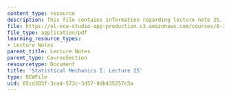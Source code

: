 ```yaml
---
content_type: resource
description: This file contains information regarding lecture note 25.
file: https://ol-ocw-studio-app-production.s3.amazonaws.com/courses/8-333-statistical-mechanics-i-statistical-mechanics-of-particles-fall-2013/85cd383f3ca4573c3d578db435257c5a_MIT8_333F13_Lec25.pdf
file_type: application/pdf
learning_resource_types:
- Lecture Notes
parent_title: Lecture Notes
parent_type: CourseSection
resourcetype: Document
title: 'Statistical Mechanics I: Lecture 25'
type: OCWFile
uid: 85cd383f-3ca4-573c-3d57-8db435257c5a
---
```

